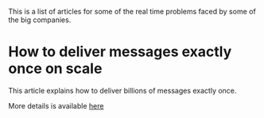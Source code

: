 This is a list of articles for some of the real time problems faced by some of the big companies.

# How to deliver messages exactly once on scale

This article explains how to deliver billions of messages exactly once.

More details is available [here](https://segment.com/blog/exactly-once-delivery/)